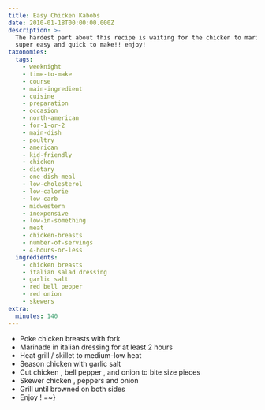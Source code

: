 ```yaml
---
title: Easy Chicken Kabobs
date: 2010-01-18T00:00:00.000Z
description: >-
  The hardest part about this recipe is waiting for the chicken to marinade! ;)
  super easy and quick to make!! enjoy!
taxonomies:
  tags:
    - weeknight
    - time-to-make
    - course
    - main-ingredient
    - cuisine
    - preparation
    - occasion
    - north-american
    - for-1-or-2
    - main-dish
    - poultry
    - american
    - kid-friendly
    - chicken
    - dietary
    - one-dish-meal
    - low-cholesterol
    - low-calorie
    - low-carb
    - midwestern
    - inexpensive
    - low-in-something
    - meat
    - chicken-breasts
    - number-of-servings
    - 4-hours-or-less
  ingredients:
    - chicken breasts
    - italian salad dressing
    - garlic salt
    - red bell pepper
    - red onion
    - skewers
extra:
  minutes: 140
---
```

 - Poke chicken breasts with fork
 - Marinade in italian dressing for at least 2 hours
 - Heat grill / skillet to medium-low heat
 - Season chicken with garlic salt
 - Cut chicken , bell pepper , and onion to bite size pieces
 - Skewer chicken , peppers and onion
 - Grill until browned on both sides
 - Enjoy ! =~}
